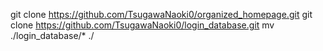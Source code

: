  git clone https://github.com/TsugawaNaoki0/organized_homepage.git
  git clone https://github.com/TsugawaNaoki0/login_database.git
  mv ./login_database/* ./
